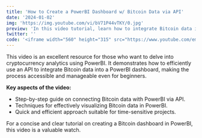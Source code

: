 ```yaml
---
title: 'How to Create a PowerBI Dashboard w/ Bitcoin Data via API'
date: '2024-01-02'
img: 'https://img.youtube.com/vi/bV71P44vTKY/0.jpg'
preview: 'In this video tutorial, learn how to integrate Bitcoin data into a PowerBI dashboard using API in just two minutes.'
twitter: ''
code: '<iframe width="560" height="315" src="https://www.youtube.com/embed/JHkQ6kK3jKo?si=fbVtFB1PAcTalSmm" title="YouTube video player" frameborder="0" allow="accelerometer; autoplay; clipboard-write; encrypted-media; gyroscope; picture-in-picture; web-share" allowfullscreen></iframe>'
---
```


This video is an excellent resource for those who want to delve into cryptocurrency analytics using PowerBI. It demonstrates how to efficiently use an API to integrate Bitcoin data into a PowerBI dashboard, making the process accessible and manageable even for beginners.

**Key aspects of the video:**

- Step-by-step guide on connecting Bitcoin data with PowerBI via API.
- Techniques for effectively visualizing Bitcoin data in PowerBI.
- Quick and efficient approach suitable for time-sensitive projects.

For a concise and clear tutorial on creating a Bitcoin dashboard in PowerBI, this video is a valuable watch.
